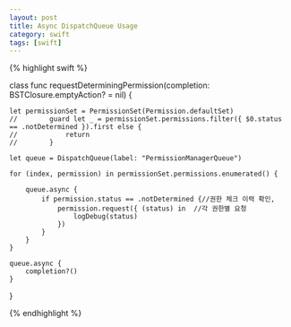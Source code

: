 ```yaml
---
layout: post
title: Async DispatchQueue Usage
category: swift
tags: [swift]
---
```


{% highlight swift %}

class func requestDeterminingPermission(completion: BSTClosure.emptyAction? = nil) {

    let permissionSet = PermissionSet(Permission.defaultSet)
    //        guard let _ = permissionSet.permissions.filter({ $0.status == .notDetermined }).first else {
    //            return
    //        }

    let queue = DispatchQueue(label: "PermissionManagerQueue")

    for (index, permission) in permissionSet.permissions.enumerated() {

        queue.async {
            if permission.status == .notDetermined {//권한 체크 이력 확인,
                permission.request({ (status) in  //각 권한별 요청
                    logDebug(status)
                })
            }
        }
    }

    queue.async {
        completion?()
    }
}

{% endhighlight %}

